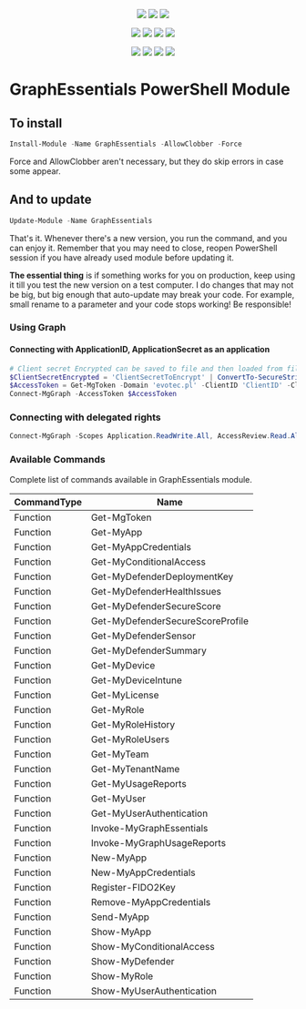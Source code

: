 ﻿<p align="center">
  <a href="https://www.powershellgallery.com/packages/GraphEssentials"><img src="https://img.shields.io/powershellgallery/v/GraphEssentials.svg"></a>
  <a href="https://www.powershellgallery.com/packages/GraphEssentials"><img src="https://img.shields.io/powershellgallery/vpre/GraphEssentials.svg?label=powershell%20gallery%20preview&colorB=yellow"></a>
  <a href="https://github.com/EvotecIT/GraphEssentials"><img src="https://img.shields.io/github/license/EvotecIT/GraphEssentials.svg"></a>
</p>

<p align="center">
  <a href="https://www.powershellgallery.com/packages/GraphEssentials"><img src="https://img.shields.io/powershellgallery/p/GraphEssentials.svg"></a>
  <a href="https://github.com/EvotecIT/GraphEssentials"><img src="https://img.shields.io/github/languages/top/evotecit/GraphEssentials.svg"></a>
  <a href="https://github.com/EvotecIT/GraphEssentials"><img src="https://img.shields.io/github/languages/code-size/evotecit/GraphEssentials.svg"></a>
  <a href="https://www.powershellgallery.com/packages/GraphEssentials"><img src="https://img.shields.io/powershellgallery/dt/GraphEssentials.svg"></a>
</p>

<p align="center">
  <a href="https://twitter.com/PrzemyslawKlys"><img src="https://img.shields.io/twitter/follow/PrzemyslawKlys.svg?label=Twitter%20%40PrzemyslawKlys&style=social"></a>
  <a href="https://evotec.xyz/hub"><img src="https://img.shields.io/badge/Blog-evotec.xyz-2A6496.svg"></a>
  <a href="https://www.linkedin.com/in/pklys"><img src="https://img.shields.io/badge/LinkedIn-pklys-0077B5.svg?logo=LinkedIn"></a>
  <a href="https://evo.yt/discord"><img src="https://img.shields.io/discord/508328927853281280?style=flat-square&label=discord%20chat"></a>
</p>

# GraphEssentials PowerShell Module


## To install

```powershell
Install-Module -Name GraphEssentials -AllowClobber -Force
```

Force and AllowClobber aren't necessary, but they do skip errors in case some appear.

## And to update

```powershell
Update-Module -Name GraphEssentials
```

That's it. Whenever there's a new version, you run the command, and you can enjoy it. Remember that you may need to close, reopen PowerShell session if you have already used module before updating it.

**The essential thing** is if something works for you on production, keep using it till you test the new version on a test computer. I do changes that may not be big, but big enough that auto-update may break your code. For example, small rename to a parameter and your code stops working! Be responsible!

### Using Graph

#### Connecting with ApplicationID, ApplicationSecret as an application


```powershell
# Client secret Encrypted can be saved to file and then loaded from file
$ClientSecretEncrypted = 'ClientSecretToEncrypt' | ConvertTo-SecureString -AsPlainText | ConvertFrom-SecureString
$AccessToken = Get-MgToken -Domain 'evotec.pl' -ClientID 'ClientID' -ClientSecretEncrypted $ClientSecretEncrypted
Connect-MgGraph -AccessToken $AccessToken
```

### Connecting with delegated rights

```powershell
Connect-MgGraph -Scopes Application.ReadWrite.All, AccessReview.Read.All, AdministrativeUnit.Read.All, 'User.Read.All', RoleManagement.Read.Directory, Directory.Read.All, EntitlementManagement.Read.All
```

### Available Commands

Complete list of commands available in GraphEssentials module.

| CommandType | Name                             |
| ----------- | -------------------------------- |
| Function    | Get-MgToken                      |
| Function    | Get-MyApp                        |
| Function    | Get-MyAppCredentials             |
| Function    | Get-MyConditionalAccess          |
| Function    | Get-MyDefenderDeploymentKey      |
| Function    | Get-MyDefenderHealthIssues       |
| Function    | Get-MyDefenderSecureScore        |
| Function    | Get-MyDefenderSecureScoreProfile |
| Function    | Get-MyDefenderSensor             |
| Function    | Get-MyDefenderSummary            |
| Function    | Get-MyDevice                     |
| Function    | Get-MyDeviceIntune               |
| Function    | Get-MyLicense                    |
| Function    | Get-MyRole                       |
| Function    | Get-MyRoleHistory                |
| Function    | Get-MyRoleUsers                  |
| Function    | Get-MyTeam                       |
| Function    | Get-MyTenantName                 |
| Function    | Get-MyUsageReports               |
| Function    | Get-MyUser                       |
| Function    | Get-MyUserAuthentication         |
| Function    | Invoke-MyGraphEssentials         |
| Function    | Invoke-MyGraphUsageReports       |
| Function    | New-MyApp                        |
| Function    | New-MyAppCredentials             |
| Function    | Register-FIDO2Key                |
| Function    | Remove-MyAppCredentials          |
| Function    | Send-MyApp                       |
| Function    | Show-MyApp                       |
| Function    | Show-MyConditionalAccess         |
| Function    | Show-MyDefender                  |
| Function    | Show-MyRole                      |
| Function    | Show-MyUserAuthentication        |